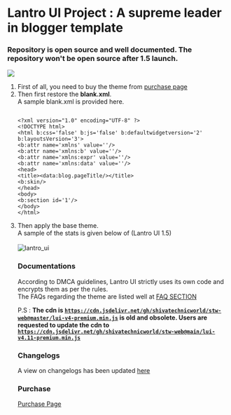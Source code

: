 # Lantro UI Project : A supreme leader in blogger template
### Repository is open source and well documented. The repository won't be open source after 1.5 launch.

<img border="0" data-original-height="720" data-original-width="1280" src="https://blogger.googleusercontent.com/img/b/R29vZ2xl/AVvXsEhgs0pUKHVdMPB4v560mqsmfUBb9HTuBLLi-M47wbXfKq3r0MvyyBmHEBm6a8GB9cITmmB4mDrcMU_QBC8PIbexHTgmwinE-IVyyUFKDoQUCvgsA9DmMY0HvUNJ1xhUzn66J_LdJ3WkmF4fljcNADsTqCwKnscAWfi9ra6yg_XwEEDeQ3oZ9XCf2aZz/s16000/Lantro%20UI.png" />

<ol>
<li> First of all, you need to buy the theme from <a href='https://lantro-ui.eu.org/p/purchase.html'>purchase page</a>
<li> Then first restore the <strong>blank.xml</strong>. <br/>
A sample blank.xml is provided here.
<pre><code>
&lt;?xml version=&quot;1.0&quot; encoding=&quot;UTF-8&quot; ?&gt;
&lt;!DOCTYPE html&gt;
&lt;html b:css=&#39;false&#39; b:js=&#39;false&#39; b:defaultwidgetversion=&#39;2&#39; b:layoutsVersion=&#39;3&#39;&gt;
&lt;b:attr name=&#39;xmlns&#39; value=&#39;&#39;/&gt;
&lt;b:attr name=&#39;xmlns:b&#39; value=&#39;&#39;/&gt;
&lt;b:attr name=&#39;xmlns:expr&#39; value=&#39;&#39;/&gt;
&lt;b:attr name=&#39;xmlns:data&#39; value=&#39;&#39;/&gt;
&lt;head&gt;
&lt;title&gt;&lt;data:blog.pageTitle/&gt;&lt;/title&gt;
&lt;b:skin/&gt;
&lt;/head&gt;
&lt;body&gt;
&lt;b:section id=&#39;1&#39;/&gt;
&lt;/body&gt;
&lt;/html&gt;
</pre></code>
<li> Then apply the base theme. <br/>
  A sample of the stats is given below of (Lantro UI 1.5) <br> <br>
  <img src='https://graph.org/file/0fd2371808ce17d55105a.jpg' alt='lantro_ui' />
  
### Documentations
  
  According to DMCA guidelines, Lantro UI strictly uses its own code and encrypts them as per the rules. <br/>
  The FAQs regarding the theme are listed well at <a href='https://lantro-ui.eu.org/p/purchase.html'>FAQ SECTION</a> <br/>
  
  P.S : <b> The cdn is <code>https://cdn.jsdelivr.net/gh/shivatechnicworld/stw-web@master/lui-v4-premium.min.js</code> is old and obsolete. Users are requested to update
  the cdn to <code>https://cdn.jsdelivr.net/gh/shivatechnicworld/stw-web@main/lui-v4.11-premium.min.js</code> </b>
  
### Changelogs
  
  A view on changelogs has been updated <a href='https://graph.org/Lantro-UI-09-01'>here</a>
  
### Purchase
  
  <a href='https://lantro-ui.eu.org/p/purchase.html'>Purchase Page</a>
  
